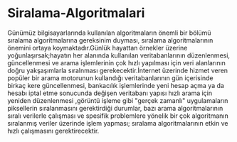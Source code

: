 # Siralama-Algoritmalari

Günümüz bilgisayarlarında kullanılan algoritmaların önemli bir bölümü sıralama algoritmalarına gereksinim duyması,
sıralama algoritmalarının önemini ortaya koymaktadır.Günlük hayattan örnekler üzerine yoğunlaşırsak;hayatın her alanında 
kullanılan veritabanlarının düzenlenmesi, güncellenmesi ve arama işlemlerinin çok hızlı yapılması için veri alanlarının 
doğru yakşaşımlarla sıralnması gerekecektir.İnternet üzerinde hizmet veren popüler bir arama motorunun kullandığı veritabanlarının
gün içerisinde birkaç kere güncellenmesi, bankacılık işlemlerinde yeni hesap açma ya da hesabı iptal etme sonucunda değişen veritabanı yapısı hızlı 
arama için yeniden düzenlenmesi ,görüntü işleme gibi "gerçek zamanlı" uygulamaların piksellerin sıralanmasını gerektirdiği durumlar,
bazı arama algoritmalarının sıralı verilerle çalışması ve spesifik problemlere yönelik bir çok algoritmanın sıralanmış veriler üzerinde
işlem yapması; sıralama algoritmalarının etkin ve hızlı çalışmasını gerektirecektir.
